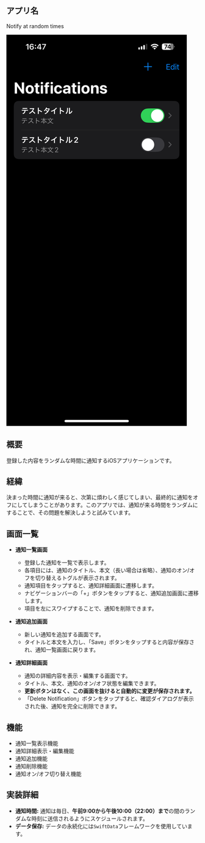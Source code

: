 ## アプリ名

Notify at random times

![イメージ画像](image.png)

## 概要

登録した内容をランダムな時間に通知するiOSアプリケーションです。

## 経緯

決まった時間に通知が来ると、次第に煩わしく感じてしまい、最終的に通知をオフにしてしまうことがあります。このアプリでは、通知が来る時間をランダムにすることで、その問題を解決しようと試みています。

## 画面一覧

- **通知一覧画面**
    - 登録した通知を一覧で表示します。
    - 各項目には、通知のタイトル、本文（長い場合は省略）、通知のオン/オフを切り替えるトグルが表示されます。
    - 通知項目をタップすると、通知詳細画面に遷移します。
    - ナビゲーションバーの「+」ボタンをタップすると、通知追加画面に遷移します。
    - 項目を左にスワイプすることで、通知を削除できます。

- **通知追加画面**
    - 新しい通知を追加する画面です。
    - タイトルと本文を入力し、「Save」ボタンをタップすると内容が保存され、通知一覧画面に戻ります。

- **通知詳細画面**
    - 通知の詳細内容を表示・編集する画面です。
    - タイトル、本文、通知のオン/オフ状態を編集できます。
    - **更新ボタンはなく、この画面を抜けると自動的に変更が保存されます。**
    - 「Delete Notification」ボタンをタップすると、確認ダイアログが表示された後、通知を完全に削除できます。

## 機能

- 通知一覧表示機能
- 通知詳細表示・編集機能
- 通知追加機能
- 通知削除機能
- 通知オン/オフ切り替え機能

## 実装詳細

- **通知時間:** 通知は毎日、**午前9:00から午後10:00（22:00）まで**の間のランダムな時刻に送信されるようにスケジュールされます。
- **データ保存:** データの永続化には`SwiftData`フレームワークを使用しています。
